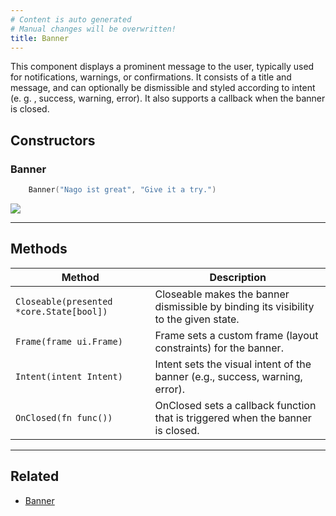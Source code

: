 ```yaml
---
# Content is auto generated
# Manual changes will be overwritten!
title: Banner
---
```

This component displays a prominent message to the user,
typically used for notifications, warnings, or confirmations. It consists
of a title and message, and can optionally be dismissible and styled
according to intent (e. g. , success, warning, error). It also supports a callback when the banner is closed.

## Constructors
### Banner
```go
	Banner("Nago ist great", "Give it a try.")
```

![](/images/components/feedback-and-overlay/alert/banner.png)

---
## Methods
| Method | Description |
|--------| ------------|
| `Closeable(presented *core.State[bool])` | Closeable makes the banner dismissible by binding its visibility to the given state. |
| `Frame(frame ui.Frame)` | Frame sets a custom frame (layout constraints) for the banner. |
| `Intent(intent Intent)` | Intent sets the visual intent of the banner (e.g., success, warning, error). |
| `OnClosed(fn func())` | OnClosed sets a callback function that is triggered when the banner is closed. |
---
## Related

- [Banner](../../feedback-and-overlay/banner/)
